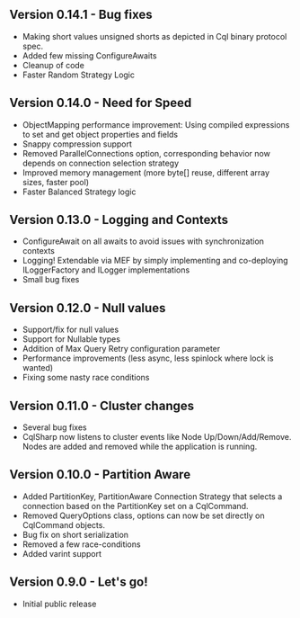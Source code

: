 ## Version 0.14.1 - Bug fixes
* Making short values unsigned shorts as depicted in Cql binary protocol spec.
* Added few missing ConfigureAwaits
* Cleanup of code
* Faster Random Strategy Logic

## Version 0.14.0 - Need for Speed
* ObjectMapping performance improvement: Using compiled expressions to set and get object properties and fields
* Snappy compression support
* Removed ParallelConnections option, corresponding behavior now depends on connection selection strategy
* Improved memory management (more byte[] reuse, different array sizes, faster pool)
* Faster Balanced Strategy logic

## Version 0.13.0 - Logging and Contexts
* ConfigureAwait on all awaits to avoid issues with synchronization contexts
* Logging! Extendable via MEF by simply implementing and co-deploying ILoggerFactory and ILogger implementations
* Small bug fixes

## Version 0.12.0 - Null values
* Support/fix for null values
* Support for Nullable types
* Addition of Max Query Retry configuration parameter
* Performance improvements (less async, less spinlock where lock is wanted)
* Fixing some nasty race conditions

## Version 0.11.0 - Cluster changes
* Several bug fixes
* CqlSharp now listens to cluster events like Node Up/Down/Add/Remove. Nodes are added and removed while the application is running.

## Version 0.10.0 - Partition Aware
* Added PartitionKey, PartitionAware Connection Strategy that selects a connection based on the PartitionKey set on a CqlCommand.
* Removed QueryOptions class, options can now be set directly on CqlCommand objects.
* Bug fix on short serialization
* Removed a few race-conditions
* Added varint support

## Version 0.9.0 - Let's go!
* Initial public release